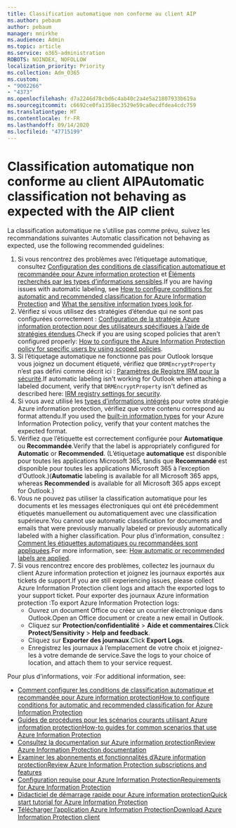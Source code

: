 ```yaml
---
title: Classification automatique non conforme au client AIP
ms.author: pebaum
author: pebaum
manager: mnirkhe
ms.audience: Admin
ms.topic: article
ms.service: o365-administration
ROBOTS: NOINDEX, NOFOLLOW
localization_priority: Priority
ms.collection: Adm_O365
ms.custom:
- "9002266"
- "4373"
ms.openlocfilehash: d7a2246d78cbd6c4ab40c2a4e5a21807933b619a
ms.sourcegitcommit: c6692ce0fa1358ec3529e59ca0ecdfdea4cdc759
ms.translationtype: HT
ms.contentlocale: fr-FR
ms.lasthandoff: 09/14/2020
ms.locfileid: "47715199"
---
```

# <a name="automatic-classification-not-behaving-as-expected-with-the-aip-client"></a><span data-ttu-id="eff2c-102">Classification automatique non conforme au client AIP</span><span class="sxs-lookup"><span data-stu-id="eff2c-102">Automatic classification not behaving as expected with the AIP client</span></span>

<span data-ttu-id="eff2c-103">La classification automatique ne s’utilise pas comme prévu, suivez les recommandations suivantes :</span><span class="sxs-lookup"><span data-stu-id="eff2c-103">Automatic classification not behaving as expected, use the following recommended guidelines:</span></span>

1. <span data-ttu-id="eff2c-104">Si vous rencontrez des problèmes avec l’étiquetage automatique, consultez [Configuration des conditions de classification automatique et recommandée pour Azure information protection](https://docs.microsoft.com/azure/information-protection/configure-policy-classification) et [Éléments recherchés par les types d’informations sensibles](https://docs.microsoft.com/microsoft-365/compliance/sensitive-information-type-entity-definitions).</span><span class="sxs-lookup"><span data-stu-id="eff2c-104">If you are having issues with automatic labeling, see [How to configure conditions for automatic and recommended classification for Azure Information Protection](https://docs.microsoft.com/azure/information-protection/configure-policy-classification) and [What the sensitive information types look for](https://docs.microsoft.com/microsoft-365/compliance/sensitive-information-type-entity-definitions).</span></span>
2. <span data-ttu-id="eff2c-105">Vérifiez si vous utilisez des stratégies d’étendue qui ne sont pas configurées correctement : [Configuration de la stratégie Azure information protection pour des utilisateurs spécifiques à l’aide de stratégies étendues](https://docs.microsoft.com/azure/information-protection/configure-policy-scope).</span><span class="sxs-lookup"><span data-stu-id="eff2c-105">Check if you are using scoped policies that aren't configured properly: [How to configure the Azure Information Protection policy for specific users by using scoped policies](https://docs.microsoft.com/azure/information-protection/configure-policy-scope).</span></span>
3. <span data-ttu-id="eff2c-106">Si l’étiquetage automatique ne fonctionne pas pour Outlook lorsque vous joignez un document étiqueté, vérifiez que `DRMEncryptProperty` n’est pas défini comme décrit ici : [Paramètres de Registre IRM pour la sécurité](https://docs.microsoft.com/deployoffice/security/protect-sensitive-messages-and-documents-by-using-irm-in-office#office-2016-irm-registry-key-options).</span><span class="sxs-lookup"><span data-stu-id="eff2c-106">If automatic labeling isn't working for Outlook when attaching a labeled document, verify that `DRMEncryptProperty` isn't defined as described here: [IRM registry settings for security](https://docs.microsoft.com/deployoffice/security/protect-sensitive-messages-and-documents-by-using-irm-in-office#office-2016-irm-registry-key-options).</span></span>
4. <span data-ttu-id="eff2c-107">Si vous avez utilisé les [types d’informations intégrés](https://support.office.com/article/What-the-sensitive-information-types-look-for-fd505979-76be-4d9f-b459-abef3fc9e86b) pour votre stratégie Azure information protection, vérifiez que votre contenu correspond au format attendu.</span><span class="sxs-lookup"><span data-stu-id="eff2c-107">If you used the [built-in information types](https://support.office.com/article/What-the-sensitive-information-types-look-for-fd505979-76be-4d9f-b459-abef3fc9e86b) for your Azure Information Protection policy, verify that your content matches the expected format.</span></span>
5. <span data-ttu-id="eff2c-108">Vérifiez que l’étiquette est correctement configurée pour **Automatique** ou **Recommandée**.</span><span class="sxs-lookup"><span data-stu-id="eff2c-108">Verify that the label is appropriately configured for **Automatic** or **Recommended**.</span></span> <span data-ttu-id="eff2c-109">(L’étiquetage **automatique** est disponible pour toutes les applications Microsoft 365, tandis que **Recommandé** est disponible pour toutes les applications Microsoft 365 à l’exception d’Outlook.)</span><span class="sxs-lookup"><span data-stu-id="eff2c-109">(**Automatic** labeling is available for all Microsoft 365 apps, whereas **Recommended** is available for all Microsoft 365 apps except for Outlook.)</span></span>
6. <span data-ttu-id="eff2c-110">Vous ne pouvez pas utiliser la classification automatique pour les documents et les messages électroniques qui ont été précédemment étiquetés manuellement ou automatiquement avec une classification supérieure.</span><span class="sxs-lookup"><span data-stu-id="eff2c-110">You cannot use automatic classification for documents and emails that were previously manually labeled or previously automatically labeled with a higher classification.</span></span>  <span data-ttu-id="eff2c-111">Pour plus d’information, consultez : [Comment les étiquettes automatiques ou recommandées sont appliquées](https://docs.microsoft.com/azure/information-protection/configure-policy-classification#how-automatic-or-recommended-labels-are-applied).</span><span class="sxs-lookup"><span data-stu-id="eff2c-111">For more information, see: [How automatic or recommended labels are applied](https://docs.microsoft.com/azure/information-protection/configure-policy-classification#how-automatic-or-recommended-labels-are-applied).</span></span>
7. <span data-ttu-id="eff2c-112">Si vous rencontrez encore des problèmes, collectez les journaux du client Azure information protection et joignez les journaux exportés aux tickets de support.</span><span class="sxs-lookup"><span data-stu-id="eff2c-112">If you are still experiencing issues, please collect Azure Information Protection client logs and attach the exported logs to your support ticket.</span></span> <span data-ttu-id="eff2c-113">Pour exporter des journaux Azure information protection :</span><span class="sxs-lookup"><span data-stu-id="eff2c-113">To export Azure Information Protection logs:</span></span>
    - <span data-ttu-id="eff2c-114">Ouvrez un document Office ou créez un courrier électronique dans Outlook.</span><span class="sxs-lookup"><span data-stu-id="eff2c-114">Open an Office document or create a new email in Outlook.</span></span>
    - <span data-ttu-id="eff2c-115">Cliquez sur **Protection/confidentialité** > **Aide et commentaires**.</span><span class="sxs-lookup"><span data-stu-id="eff2c-115">Click **Protect/Sensitivity** > **Help and feedback**.</span></span>
    - <span data-ttu-id="eff2c-116">Cliquez sur **Exporter des journaux**.</span><span class="sxs-lookup"><span data-stu-id="eff2c-116">Click **Export Logs**.</span></span>
    - <span data-ttu-id="eff2c-117">Enregistrez les journaux à l’emplacement de votre choix et joignez-les à votre demande de service.</span><span class="sxs-lookup"><span data-stu-id="eff2c-117">Save the logs to your choice of location, and attach them to your service request.</span></span>

<span data-ttu-id="eff2c-118">Pour plus d’informations, voir :</span><span class="sxs-lookup"><span data-stu-id="eff2c-118">For additional information, see:</span></span>

- [<span data-ttu-id="eff2c-119">Comment configurer les conditions de classification automatique et recommandée pour Azure information protection</span><span class="sxs-lookup"><span data-stu-id="eff2c-119">How to configure conditions for automatic and recommended classification for Azure Information Protection</span></span>](https://docs.microsoft.com/azure/information-protection/configure-policy-classification)
- [<span data-ttu-id="eff2c-120">Guides de procédures pour les scénarios courants utilisant Azure information protection</span><span class="sxs-lookup"><span data-stu-id="eff2c-120">How-to guides for common scenarios that use Azure Information Protection</span></span>](https://docs.microsoft.com/azure/information-protection/how-to-guides)
- [<span data-ttu-id="eff2c-121">Consultez la documentation sur Azure information protection</span><span class="sxs-lookup"><span data-stu-id="eff2c-121">Review Azure Information Protection documentation</span></span>](https://docs.microsoft.com/azure/information-protection/what-is-information-protection)
- [<span data-ttu-id="eff2c-122">Examiner les abonnements et fonctionnalités d’Azure information protection</span><span class="sxs-lookup"><span data-stu-id="eff2c-122">Review Azure Information Protection subscriptions and features</span></span>](https://azure.microsoft.com/pricing/details/information-protection)
- [<span data-ttu-id="eff2c-123">Configuration requise pour Azure Information Protection</span><span class="sxs-lookup"><span data-stu-id="eff2c-123">Requirements for Azure Information Protection</span></span>](https://docs.microsoft.com/azure/information-protection/get-started/requirements)
- [<span data-ttu-id="eff2c-124">Didacticiel de démarrage rapide pour Azure information protection</span><span class="sxs-lookup"><span data-stu-id="eff2c-124">Quick start tutorial for Azure Information Protection</span></span>](https://docs.microsoft.com/azure/information-protection/get-started/infoprotect-quick-start-tutorial)
- [<span data-ttu-id="eff2c-125">Télécharger l’application Azure Information Protection</span><span class="sxs-lookup"><span data-stu-id="eff2c-125">Download Azure Information Protection client</span></span>](https://www.microsoft.com/download/details.aspx?id=53018)
